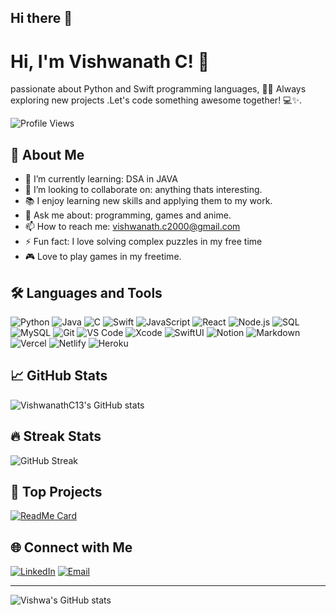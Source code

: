 ## Hi there 👋

<!--
**VishwanathC13/VishwanathC13** is a ✨ _special_ ✨ repository because its `README.md` (this file) appears on your GitHub profile.
-->
# Hi, I'm Vishwanath C! 👋

passionate about Python and Swift programming languages, 🐍📱 Always exploring new projects .Let's code something awesome together! 💻✨.

![Profile Views](https://komarev.com/ghpvc/?username=VishwanathC13&color=green)

## 🚀 About Me

- 🌱 I’m currently learning: DSA in JAVA
- 👯 I’m looking to collaborate on: anything thats interesting.
- 📚 I enjoy learning new skills and applying them to my work.
- 💬 Ask me about: programming, games and anime.
- 📫 How to reach me: [vishwanath.c2000@gmail.com](mailto:vishwanath.c2000@gmail.com)
- ⚡ Fun fact: I love solving complex puzzles in my free time
- 🎮 Love to play games in my freetime.
## 🛠️ Languages and Tools

![Python](https://img.shields.io/badge/-Python-3776AB?style=flat-square&logo=python&logoColor=white)
![Java](https://img.shields.io/badge/-Java-007396?style=flat-square&logo=java&logoColor=white)
![C](https://img.shields.io/badge/-C-A8B9CC?style=flat-square&logo=c&logoColor=white)
![Swift](https://img.shields.io/badge/-Swift-FA7343?style=flat-square&logo=swift&logoColor=white)
![JavaScript](https://img.shields.io/badge/-JavaScript-F7DF1E?style=flat-square&logo=javascript&logoColor=black)
![React](https://img.shields.io/badge/-React-61DAFB?style=flat-square&logo=react&logoColor=black)
![Node.js](https://img.shields.io/badge/-Node.js-339933?style=flat-square&logo=node.js&logoColor=white)
![SQL](https://img.shields.io/badge/-SQL-4479A1?style=flat-square&logo=sql&logoColor=white)
![MySQL](https://img.shields.io/badge/-MySQL-4479A1?style=flat-square&logo=mysql&logoColor=white)
![Git](https://img.shields.io/badge/-Git-F05032?style=flat-square&logo=git&logoColor=white)
![VS Code](https://img.shields.io/badge/-VS_Code-007ACC?style=flat-square&logo=visual-studio-code&logoColor=white)
![Xcode](https://img.shields.io/badge/-Xcode-1575F9?style=flat-square&logo=xcode&logoColor=white)
![SwiftUI](https://img.shields.io/badge/-SwiftUI-5AC8FA?style=flat-square&logo=swift&logoColor=white)
![Notion](https://img.shields.io/badge/-Notion-000000?style=flat-square&logo=notion&logoColor=white)
![Markdown](https://img.shields.io/badge/-Markdown-000000?style=flat-square&logo=markdown&logoColor=white)
![Vercel](https://img.shields.io/badge/-Vercel-000000?style=flat-square&logo=vercel&logoColor=white)
![Netlify](https://img.shields.io/badge/-Netlify-00C7B7?style=flat-square&logo=netlify&logoColor=white)
![Heroku](https://img.shields.io/badge/-Heroku-430098?style=flat-square&logo=heroku&logoColor=white)

## 📈 GitHub Stats

![VishwanathC13's GitHub stats](https://github-readme-stats.vercel.app/api?username=VishwanathC13&show_icons=true&theme=radical)

## 🔥 Streak Stats

![GitHub Streak](https://github-readme-streak-stats.herokuapp.com/?user=VishwanathC13&theme=radical)

## 📌 Top Projects

[![ReadMe Card](https://github-readme-stats.vercel.app/api/pin/?username=VishwanathC13&repo=Django_app&theme=radical)](https://github.com/VishwanathC13/Django_app)

## 🌐 Connect with Me

[![LinkedIn](https://img.shields.io/badge/-LinkedIn-0077B5?style=flat-square&logo=linkedin&logoColor=white)](https://www.linkedin.com/in/vishwanath-c-154568208/)
[![Email](https://img.shields.io/badge/-Email-D14836?style=flat-square&logo=gmail&logoColor=white)](mailto:vishwanath.c2000@gmail.com)

---

![Vishwa's GitHub stats](https://github-readme-stats.vercel.app/api?username=VishwanathC13&show_icons=true&theme=radical)
